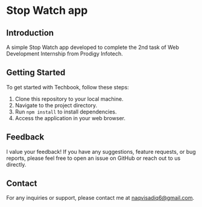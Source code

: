 # Stop Watch app

## Introduction

A simple Stop Watch app developed to complete the 2nd task of Web Development Internship from Prodigy Infotech.

## Getting Started

To get started with Techbook, follow these steps:

1. Clone this repository to your local machine.
2. Navigate to the project directory.
3. Run `npm install` to install dependencies.
4. Access the application in your web browser.

## Feedback

I value your feedback! If you have any suggestions, feature requests, or bug reports, please feel free to open an issue on GitHub or reach out to us directly.

## Contact

For any inquiries or support, please contact me at [naqvisadiq6@gmail.com](mailto:naqvisadiq6@gmail.com).
